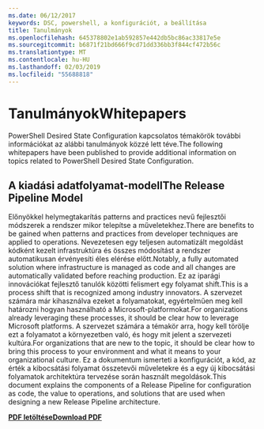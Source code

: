 ```yaml
---
ms.date: 06/12/2017
keywords: DSC, powershell, a konfigurációt, a beállítása
title: Tanulmányok
ms.openlocfilehash: 645378802e1ab592857e442db5bc86ac33817e5e
ms.sourcegitcommit: b6871f21bd666f9cd71dd336bb3f844cf472b56c
ms.translationtype: MT
ms.contentlocale: hu-HU
ms.lasthandoff: 02/03/2019
ms.locfileid: "55688818"
---
```

# <a name="whitepapers"></a><span data-ttu-id="9db7b-103">Tanulmányok</span><span class="sxs-lookup"><span data-stu-id="9db7b-103">Whitepapers</span></span>

<span data-ttu-id="9db7b-104">PowerShell Desired State Configuration kapcsolatos témakörök további információkat az alábbi tanulmányok közzé lett téve.</span><span class="sxs-lookup"><span data-stu-id="9db7b-104">The following whitepapers have been published to provide additional information on topics related to PowerShell Desired State Configuration.</span></span>

## <a name="the-release-pipeline-model"></a><span data-ttu-id="9db7b-105">A kiadási adatfolyamat-modell</span><span class="sxs-lookup"><span data-stu-id="9db7b-105">The Release Pipeline Model</span></span>
<span data-ttu-id="9db7b-106">Előnyökkel helymegtakarítás patterns and practices nevű fejlesztői módszerek a rendszer mikor telepítse a műveletekhez.</span><span class="sxs-lookup"><span data-stu-id="9db7b-106">There are benefits to be gained when patterns and practices from developer techniques are applied to operations.</span></span> <span data-ttu-id="9db7b-107">Nevezetesen egy teljesen automatizált megoldást kódként kezelt infrastruktúra és összes módosítást a rendszer automatikusan érvényesíti éles elérése előtt.</span><span class="sxs-lookup"><span data-stu-id="9db7b-107">Notably, a fully automated solution where infrastructure is managed as code and all changes are automatically validated before reaching production.</span></span> <span data-ttu-id="9db7b-108">Ez az iparági innovációkat fejlesztő tanulók közötti felismert egy folyamat shift.</span><span class="sxs-lookup"><span data-stu-id="9db7b-108">This is a process shift that is recognized among industry innovators.</span></span> <span data-ttu-id="9db7b-109">A szervezet számára már kihasználva ezeket a folyamatokat, egyértelműen meg kell határozni hogyan használható a Microsoft-platformokat.</span><span class="sxs-lookup"><span data-stu-id="9db7b-109">For organizations already leveraging these processes, it should be clear how to leverage Microsoft platforms.</span></span> <span data-ttu-id="9db7b-110">A szervezet számára a témakör arra, hogy kell törölje ezt a folyamatot a környezetben való, és hogy mit jelent a szervezeti kultúra.</span><span class="sxs-lookup"><span data-stu-id="9db7b-110">For organizations that are new to the topic, it should be clear how to bring this process to your environment and what it means to your organizational culture.</span></span> <span data-ttu-id="9db7b-111">Ez a dokumentum ismerteti a konfigurációt, a kód, az érték a kibocsátási folyamat összetevői műveletekre és a egy új kibocsátási folyamatok architektúra tervezése során használt megoldások.</span><span class="sxs-lookup"><span data-stu-id="9db7b-111">This document explains the components of a Release Pipeline for configuration as code, the value to operations, and solutions that are used when designing a new Release Pipeline architecture.</span></span>

<span data-ttu-id="9db7b-112">**[PDF letöltése](http://aka.ms/thereleasepipelinemodelpdf)**</span><span class="sxs-lookup"><span data-stu-id="9db7b-112">**[Download PDF](http://aka.ms/thereleasepipelinemodelpdf)**</span></span>